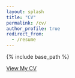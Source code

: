 ```yaml
---
layout: splash
title: "CV"
permalink: /cv/
author_profile: true
redirect_from:
  - /resume
---
```

{% include base_path %}

[View My CV](../files/CV.pdf)
